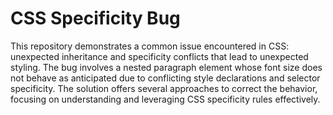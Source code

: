 # CSS Specificity Bug
This repository demonstrates a common issue encountered in CSS: unexpected inheritance and specificity conflicts that lead to unexpected styling. The bug involves a nested paragraph element whose font size does not behave as anticipated due to conflicting style declarations and selector specificity.  The solution offers several approaches to correct the behavior, focusing on understanding and leveraging CSS specificity rules effectively.